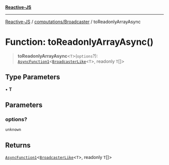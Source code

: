 [**Reactive-JS**](../../../README.md)

***

[Reactive-JS](../../../README.md) / [computations/Broadcaster](../README.md) / toReadonlyArrayAsync

# Function: toReadonlyArrayAsync()

> **toReadonlyArrayAsync**\<`T`\>(`options`?): [`AsyncFunction1`](../../../functions/type-aliases/AsyncFunction1.md)\<[`BroadcasterLike`](../../interfaces/BroadcasterLike.md)\<`T`\>, readonly `T`[]\>

## Type Parameters

• **T**

## Parameters

### options?

`unknown`

## Returns

[`AsyncFunction1`](../../../functions/type-aliases/AsyncFunction1.md)\<[`BroadcasterLike`](../../interfaces/BroadcasterLike.md)\<`T`\>, readonly `T`[]\>
